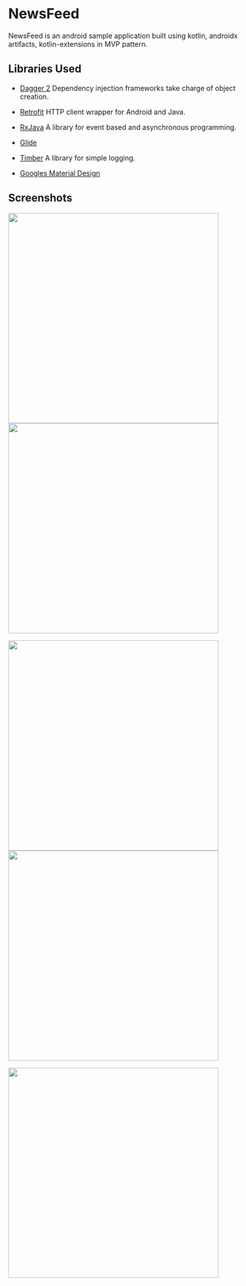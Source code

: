 # NewsFeed

NewsFeed is an android sample application built using kotlin, androidx artifacts, kotlin-extensions in MVP pattern.

## Libraries Used

- [Dagger 2](http://google.github.io/dagger/) Dependency injection frameworks take charge of object creation.

- [Retrofit](https://github.com/square/retrofit) HTTP client wrapper for Android and Java.

- [RxJava](https://github.com/ReactiveX/RxJava) A library for event based and asynchronous programming.

- [Glide](https://github.com/bumptech/glide)

- [Timber](https://github.com/JakeWharton/timber) A library for simple logging.

- [Googles Material Design](https://github.com/material-components/material-components-android)

## Screenshots

<img src="https://github.com/nathansdev/StackQuery/blob/master/screenshots/Screenshot_2019-05-25-00-26-05-759_com.nathansdev.newsfeed.png" width="425"/> <img src="https://github.com/nathansdev/StackQuery/blob/master/screenshots/Screenshot_2019-05-25-00-26-09-839_com.nathansdev.newsfeed.png" width="425"/>

<img src="https://github.com/nathansdev/StackQuery/blob/master/screenshots/Screenshot_2019-05-25-00-26-54-057_com.nathansdev.newsfeed.png" width="425"/> <img src="https://github.com/nathansdev/StackQuery/blob/master/screenshots/Screenshot_2019-05-25-00-27-21-358_com.nathansdev.newsfeed.png" width="425"/>

<img src="Screenshot_2019-05-25-00-27-21-358_com.nathansdev.newsfeed.png" width="425"/>







